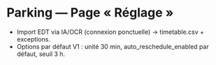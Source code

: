 # Parking — Page « Réglage »

- Import EDT via IA/OCR (connexion ponctuelle) → timetable.csv + exceptions.
- Options par défaut V1 : unité 30 min, auto_reschedule_enabled par défaut, seuil 3 h.
